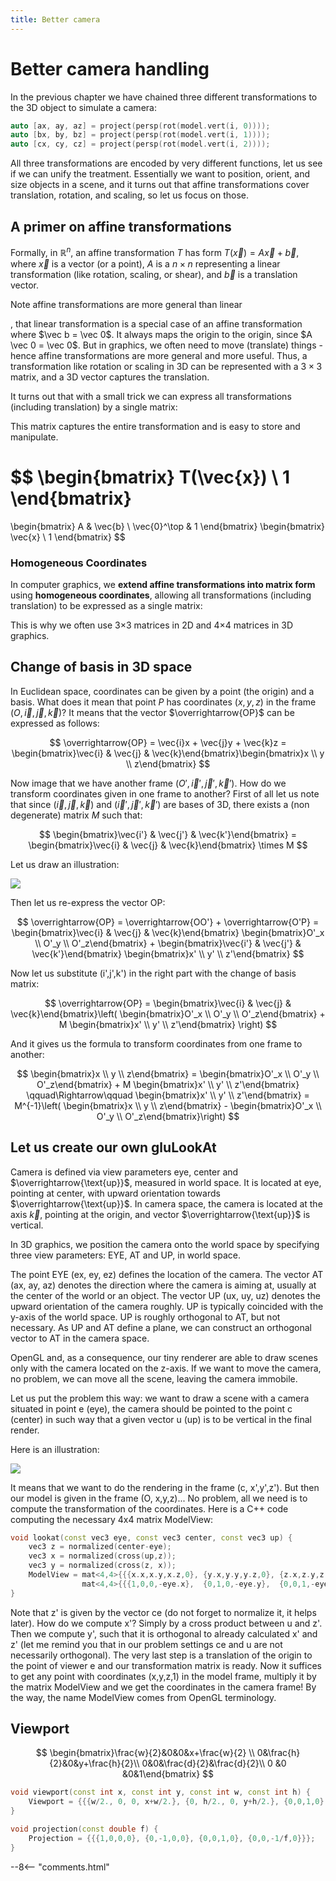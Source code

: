 ```yaml
---
title: Better camera
---
```


# Better camera handling

In the previous chapter we have chained three different transformations to the 3D object to simulate a camera:

```cpp
auto [ax, ay, az] = project(persp(rot(model.vert(i, 0))));
auto [bx, by, bz] = project(persp(rot(model.vert(i, 1))));
auto [cx, cy, cz] = project(persp(rot(model.vert(i, 2))));
```

All three transformations are encoded by very different functions, let us see if we can unify the treatment.
Essentially we want to position, orient, and size objects in a scene,
and it turns out that affine transformations cover translation, rotation, and scaling, so let us focus on those.

## A primer on affine transformations

Formally, in $\mathbb R^n$, an affine transformation $T$ has form $T(\vec x)=A\vec x+\vec b$,
where $\vec x$ is a vector (or a point), $A$ is a $n\times n$ representing a linear transformation (like rotation, scaling, or shear),
and $\vec b$ is a translation vector.

Note affine transformations are more general than linear

, that linear transformation is a special case of an affine transformation where $\vec b = \vec 0$.
It always maps the origin to the origin, since $A \vec 0 = \vec 0$. But in graphics, we often need to move (translate) things - hence affine transformations are more general and more useful.
Thus, a transformation like rotation or scaling in 3D can be represented with a $3\times 3$ matrix, and a 3D vector captures the translation.

It turns out that with a small trick we can express all transformations (including translation) by a single matrix:

This matrix captures the entire transformation and is easy to store and manipulate.

$$
\begin{bmatrix}
T(\vec{x}) \\
1
\end{bmatrix}
=
\begin{bmatrix}
A & \vec{b} \\
\vec{0}^\top & 1
\end{bmatrix}
\begin{bmatrix}
\vec{x} \\
1
\end{bmatrix}
$$




###  Homogeneous Coordinates

In computer graphics, we **extend affine transformations into matrix form** using **homogeneous coordinates**, allowing all transformations (including translation) to be expressed as a single matrix:

This is why we often use 3×3 matrices in 2D and 4×4 matrices in 3D graphics.





## Change of basis in 3D space

In Euclidean space, coordinates can be given by a point (the origin) and a basis. What does it mean that point $P$ has coordinates $(x,y,z)$ in the frame $(O, \vec i,\vec j,\vec k)$?
It means that the vector $\overrightarrow{OP}$ can be expressed as follows:

$$
\overrightarrow{OP} = \vec{i}x + \vec{j}y + \vec{k}z = \begin{bmatrix}\vec{i} & \vec{j} & \vec{k}\end{bmatrix}\begin{bmatrix}x \\ y \\ z\end{bmatrix}
$$

Now image that we have another frame $(O', \vec i',\vec j',\vec k')$.
How do we transform coordinates given in one frame to another?
First of all let us note that since $(\vec i,\vec j,\vec k)$ and $(\vec i', \vec j',\vec k')$ are bases of 3D, there exists a (non degenerate) matrix $M$ such that:

$$
\begin{bmatrix}\vec{i'} & \vec{j'} & \vec{k'}\end{bmatrix} =
\begin{bmatrix}\vec{i} & \vec{j} & \vec{k}\end{bmatrix} \times M
$$

Let us draw an illustration:


![](camera/basis_change.svg)

Then let us re-express the vector OP:

$$
\overrightarrow{OP} = \overrightarrow{OO'} + \overrightarrow{O'P} = 
\begin{bmatrix}\vec{i} & \vec{j} & \vec{k}\end{bmatrix}
\begin{bmatrix}O'_x \\ O'_y \\ O'_z\end{bmatrix} + 
\begin{bmatrix}\vec{i'} & \vec{j'} & \vec{k'}\end{bmatrix} 
\begin{bmatrix}x' \\ y' \\ z'\end{bmatrix} 
$$

Now let us substitute (i',j',k') in the right part with the change of basis matrix:


$$
\overrightarrow{OP} =
\begin{bmatrix}\vec{i} & \vec{j} & \vec{k}\end{bmatrix}\left(
\begin{bmatrix}O'_x \\ O'_y \\ O'_z\end{bmatrix} + 
 M \begin{bmatrix}x' \\ y' \\ z'\end{bmatrix} \right)
$$

And it gives us the formula to transform coordinates from one frame to another:



$$
 \begin{bmatrix}x \\ y \\ z\end{bmatrix} = 
\begin{bmatrix}O'_x \\ O'_y \\ O'_z\end{bmatrix} + 
 M \begin{bmatrix}x' \\ y' \\ z'\end{bmatrix} 
 \qquad\Rightarrow\qquad
 \begin{bmatrix}x' \\ y' \\ z'\end{bmatrix}  =
M^{-1}\left( \begin{bmatrix}x \\ y \\ z\end{bmatrix} - \begin{bmatrix}O'_x \\ O'_y \\ O'_z\end{bmatrix}\right)
$$


## Let us create our own gluLookAt

Camera is defined via view parameters $\text{eye}$, $\text{center}$ and $\overrightarrow{\text{up}}$, measured in world space.
It is located at  $\text{eye}$, pointing at $\text{center}$, with upward orientation towards $\overrightarrow{\text{up}}$.
In camera space, the camera is located at the axis $\vec{k}$, pointing at the origin, and vector $\overrightarrow{\text{up}}$ is vertical.


In 3D graphics, we position the camera onto the world space by specifying three view parameters: EYE, AT and UP, in world space.

The point EYE (ex, ey, ez) defines the location of the camera.
The vector AT (ax, ay, az) denotes the direction where the camera is aiming at, usually at the center of the world or an object.
The vector UP (ux, uy, uz) denotes the upward orientation of the camera roughly. UP is typically coincided with the y-axis of the world space. UP is roughly orthogonal to AT, but not necessary. As UP and AT define a plane, we can construct an orthogonal vector to AT in the camera space.



OpenGL and, as a consequence, our tiny renderer are able to draw scenes only with the camera located on the z-axis. If we want to move the camera, no problem, we can move all the scene, leaving the camera immobile.

Let us put the problem this way: we want to draw a scene with a camera situated in point e (eye), the camera should be pointed to the point c (center) in such way that a given vector u (up) is to be vertical in the final render.

Here is an illustration:

![](camera/glulookat.svg)

It means that we want to do the rendering in the frame (c, x',y',z'). But then our model is given in the frame (O, x,y,z)... No problem, all we need is to compute the transformation of the coordinates. Here is a C++ code computing the necessary 4x4 matrix ModelView:


```cpp
void lookat(const vec3 eye, const vec3 center, const vec3 up) {
    vec3 z = normalized(center-eye);
    vec3 x = normalized(cross(up,z));
    vec3 y = normalized(cross(z, x));
    ModelView = mat<4,4>{{{x.x,x.y,x.z,0}, {y.x,y.y,y.z,0}, {z.x,z.y,z.z,0}, {0,0,0,1}}} *
                mat<4,4>{{{1,0,0,-eye.x},  {0,1,0,-eye.y},  {0,0,1,-eye.z},  {0,0,0,1}}};
}
```

Note that z' is given by the vector ce (do not forget to normalize it, it helps later). How do we compute x'? Simply by a cross product between u and z'. Then we compute y', such that it is orthogonal to already calculated x' and z' (let me remind you that in our problem settings ce and u are not necessarily orthogonal). The very last step is a translation of the origin to the point of viewer e and our transformation matrix is ready. Now it suffices to get any point with coordinates (x,y,z,1) in the model frame, multiply it by the matrix ModelView and we get the coordinates in the camera frame! By the way, the name ModelView comes from OpenGL terminology.


## Viewport

$$
\begin{bmatrix}\frac{w}{2}&0&0&x+\frac{w}{2} \\ 0&\frac{h}{2}&0&y+\frac{h}{2}\\ 0&0&\frac{d}{2}&\frac{d}{2}\\ 0 &0 &0&1\end{bmatrix}
$$


```cpp
void viewport(const int x, const int y, const int w, const int h) {
    Viewport = {{{w/2., 0, 0, x+w/2.}, {0, h/2., 0, y+h/2.}, {0,0,1,0}, {0,0,0,1}}};
}
```

```cpp
void projection(const double f) {
    Projection = {{{1,0,0,0}, {0,-1,0,0}, {0,0,1,0}, {0,0,-1/f,0}}};
}
```



--8<-- "comments.html"

